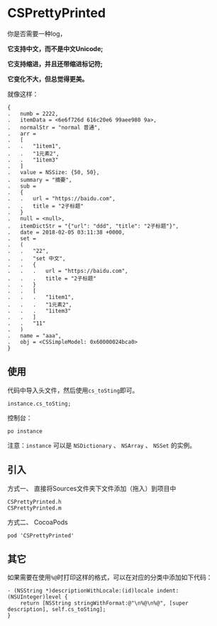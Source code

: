 # CSPrettyPrinted

你是否需要一种log，

**它支持中文，而不是中文Unicode;**

**它支持缩进，并且还带缩进标记符;**

**它变化不大，但总觉得更美。**

就像这样：

```
{
.   numb = 2222,
.   itemData = <6e6f726d 616c20e6 99aee980 9a>,
.   normalStr = "normal 普通",
.   arr = 
.   [
.   .   "1item1",
.   .   "1元素2",
.   .   "1item3"
.   ]
.   value = NSSize: {50, 50},
.   summary = "摘要",
.   sub = 
.   {
.   .   url = "https://baidu.com",
.   .   title = "2子标题"
.   }
.   null = <null>,
.   itemDictStr = "{"url": "ddd", "title": "2子标题"}",
.   date = 2018-02-05 03:11:38 +0000,
.   set = 
.   (
.   .   "22",
.   .   "set 中文",
.   .   {
.   .   .   url = "https://baidu.com",
.   .   .   title = "2子标题"
.   .   }
.   .   [
.   .   .   "1item1",
.   .   .   "1元素2",
.   .   .   "1item3"
.   .   ]
.   .   "11"
.   )
.   name = "aaa",
.   obj = <CSSimpleModel: 0x60000024bca0>
}
```

## 使用

代码中导入头文件，然后使用`cs_toSting`即可。

```
instance.cs_toSting;
```

控制台：

```
po instance
```

注意：`instance` 可以是 `NSDictionary` 、 `NSArray` 、 `NSSet` 的实例。


## 引入

方式一、 直接将Sources文件夹下文件添加（拖入）到项目中

```
CSPrettyPrinted.h
CSPrettyPrinted.m
```

方式二、 CocoaPods

```
pod 'CSPrettyPrinted'
```

## 其它

如果需要在使用`%@`时打印这样的格式，可以在对应的分类中添加如下代码：

```
- (NSString *)descriptionWithLocale:(id)locale indent:(NSUInteger)level {
    return [NSString stringWithFormat:@"\n%@\n%@", [super description], self.cs_toSting];
}
```